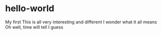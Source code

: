 # hello-world
My first
This is all very interesting and different
I wonder what it all means
Oh well, time will tell I guess
